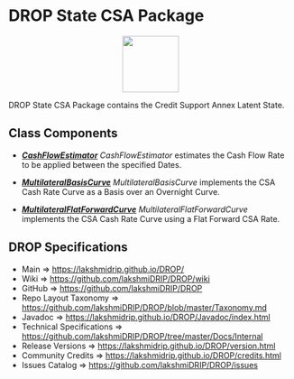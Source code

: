 # DROP State CSA Package

<p align="center"><img src="https://github.com/lakshmiDRIP/DROP/blob/master/DRIP_Logo.gif?raw=true" width="100"></p>

DROP State CSA Package contains the Credit Support Annex Latent State.


## Class Components

 * [***CashFlowEstimator***](https://github.com/lakshmiDRIP/DROP/tree/master/src/main/java/org/drip/state/csa/CashFlowEstimator.java)
 <i>CashFlowEstimator</i> estimates the Cash Flow Rate to be applied between the specified Dates.

 * [***MultilateralBasisCurve***](https://github.com/lakshmiDRIP/DROP/tree/master/src/main/java/org/drip/state/csa/MultilateralBasisCurve.java)
 <i>MultilateralBasisCurve</i> implements the CSA Cash Rate Curve as a Basis over an Overnight Curve.

 * [***MultilateralFlatForwardCurve***](https://github.com/lakshmiDRIP/DROP/tree/master/src/main/java/org/drip/state/csa/MultilateralFlatForwardCurve.java)
 <i>MultilateralFlatForwardCurve</i> implements the CSA Cash Rate Curve using a Flat Forward CSA Rate.


## DROP Specifications

 * Main                     => https://lakshmidrip.github.io/DROP/
 * Wiki                     => https://github.com/lakshmiDRIP/DROP/wiki
 * GitHub                   => https://github.com/lakshmiDRIP/DROP
 * Repo Layout Taxonomy     => https://github.com/lakshmiDRIP/DROP/blob/master/Taxonomy.md
 * Javadoc                  => https://lakshmidrip.github.io/DROP/Javadoc/index.html
 * Technical Specifications => https://github.com/lakshmiDRIP/DROP/tree/master/Docs/Internal
 * Release Versions         => https://lakshmidrip.github.io/DROP/version.html
 * Community Credits        => https://lakshmidrip.github.io/DROP/credits.html
 * Issues Catalog           => https://github.com/lakshmiDRIP/DROP/issues
